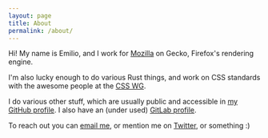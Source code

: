 ```yaml
---
layout: page
title: About
permalink: /about/
---
```


<div class="h-card">

<p>Hi! My name is <span class="p-name">Emilio</span>, and I work for
<a href="https://mozilla.org">Mozilla</a> on Gecko, Firefox's rendering
engine.</p>

<p>I'm also lucky enough to do various Rust things, and work on CSS standards with
the awesome people at the <a href="https://github.com/w3c/csswg-drafts">CSS
WG</a>.</p>

<p>I do various other stuff, which are usually public and accessible in
<a rel="me" href="https://github.com/emilio">my GitHub profile</a>. I also have
an (under used) <a href="https://gitlab.com/eca">GitLab profile</a>.</p>

<p>To reach out you can <a class="u-email" href="mailto:emilio@crisal.io">email
me</a>, or mention me on <a href="https://twitter.com/ecbos_">Twitter</a>, or
something :)</p>

</div>
